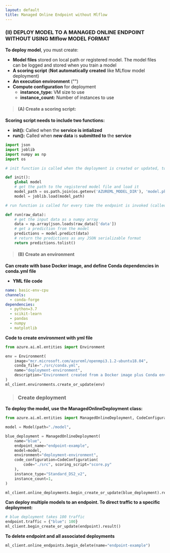 ```yaml
---
layout: default
title: Managed Online Endpoint without Mlflow
---
```


### (II) DEPLOY MODEL TO A MANAGED ONLINE ENDPOINT WITHOUT USING Mlflow MODEL FORMAT

**To deploy model**, you must create:
  - **Model files** stored on local path or registered model. The model files can be logged and stored when you train a model
  - **A scoring script** (**Not automatically created** like MLflow model deployment)
  - **An execution environment** ("")
  - **Compute configuration** for deployment
    - **instance_type:** VM size to use
    - **instance_count:** Number of instances to use


> #### (A) Create a scoring script:

**Scoring script needs to include two functions:**
  - **init():** Called when the **service is intialized**
  - **run():** Called when **new data** is **submitted to** the **service**
  
```python
import json
import joblib
import numpy as np
import os

# init function is called when the deployment is created or updated, to load and cache the model from the model registry

def init():
    global model
    # get the path to the registered model file and load it
    model_path = os.path.join(os.getenv('AZUREML_MODEL_DIR'), 'model.pkl')
    model = joblib.load(model_path)

# run function is called for every time the endpoint is invoked (called when a request is received), to generate predictions from the input data  

def run(raw_data):
    # get the input data as a numpy array
    data = np.array(json.loads(raw_data)['data'])
    # get a prediction from the model
    predictions = model.predict(data)
    # return the predictions as any JSON serializable format
    return predictions.tolist()
```

> #### (B) Create an environment

**Can create with base Docker image, and define Conda dependencies in conda.yml file**

- **YML file code**

```yml
name: basic-env-cpu
channels:
  - conda-forge
dependencies:
  - python=3.7
  - scikit-learn
  - pandas
  - numpy
  - matplotlib
```

**Code to create environment with yml file** 

```python
from azure.ai.ml.entities import Environment

env = Environment(
    image="mcr.microsoft.com/azureml/openmpi3.1.2-ubuntu18.04",
    conda_file="./src/conda.yml",
    name="deployment-environment",
    description="Environment created from a Docker image plus Conda environment.",
)
ml_client.environments.create_or_update(env)
```

> ### Create deployment

**To deploy the model, use the ManagedOnlineDeployment class:**

```python
from azure.ai.ml.entities import ManagedOnlineDeployment, CodeConfiguration

model = Model(path="./model",

blue_deployment = ManagedOnlineDeployment(
    name="blue",
    endpoint_name="endpoint-example",
    model=model,
    environment="deployment-environment",
    code_configuration=CodeConfiguration(
        code="./src", scoring_script="score.py"
    ),
    instance_type="Standard_DS2_v2",
    instance_count=1,
)

ml_client.online_deployments.begin_create_or_update(blue_deployment).result()
```

**Can deploy multiple models to an endpoint. To direct traffic to a specific deployment:**
```python
# blue deployment takes 100 traffic
endpoint.traffic = {"blue": 100}
ml_client.begin_create_or_update(endpoint).result()
```

**To delete endpoint and all associated deployments** 
```python
ml_client.online_endpoints.begin_delete(name="endpoint-example")
```